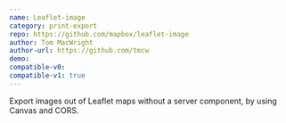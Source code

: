 ```yaml
---
name: Leaflet-image
category: print-export
repo: https://github.com/mapbox/leaflet-image
author: Tom MacWright
author-url: https://github.com/tmcw
demo: 
compatible-v0:
compatible-v1: true
---
```


Export images out of Leaflet maps without a server component, by using Canvas and CORS.
